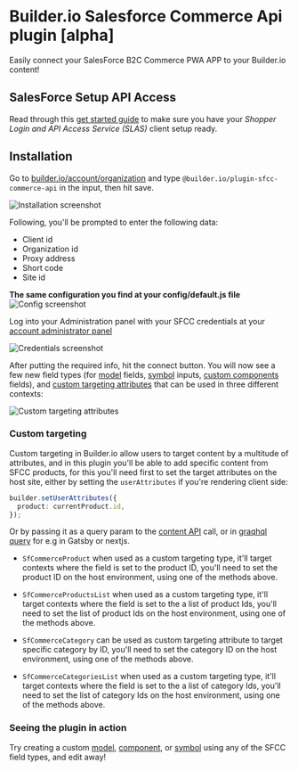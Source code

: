 # Builder.io Salesforce Commerce Api plugin [alpha]

Easily connect your SalesForce B2C Commerce PWA APP to your Builder.io content!

## SalesForce Setup API Access
Read through this [get started guide](https://developer.salesforce.com/docs/commerce/pwa-kit-managed-runtime/guide/setting-up-api-access.html) to make sure you have your *Shopper Login and API Access Service (SLAS)* client setup ready.


## Installation

Go to [builder.io/account/organization](https://builder.io/account/organization) and type `@builder.io/plugin-sfcc-commerce-api` in the input, then hit save.


![Installation screenshot](https://cdn.builder.io/api/v1/image/assets%2Fd1ed12c3338144da8dd6b63b35d14c30%2F2c0da6f6b3104d6d87bdf62caa9ee271)

Following, you'll be prompted to enter the following data:
* Client id
* Organization id
* Proxy address
* Short code
* Site id

**The same configuration you find at your config/default.js file**
![Config screenshot](https://cdn.builder.io/api/v1/image/assets%2F1fa6810c36c54e87bfe1a6cc0f0be906%2Fa1e74597f82e46d390fd0b328c19bf78)

Log into your Administration panel with your SFCC credentials at your [account administrator panel](https://account.demandware.com/)

![Credentials screenshot](https://cdn.builder.io/api/v1/image/assets%2Fd1ed12c3338144da8dd6b63b35d14c30%2F92cfc4b9885d41eaa4d5c23b00ebeace)


After putting the required info, hit the connect button. You will now see a few new field types (for [model](https://builder.io/c/docs/guides/getting-started-with-models) fields, [symbol](https://builder.io/c/docs/guides/symbols) inputs, [custom components](https://builder.io/c/docs/custom-react-components) fields), and [custom targeting attributes](https://www.builder.io/c/docs/guides/targeting-and-scheduling#custom-targeting) that can be used in three different contexts:



![Custom targeting attributes](https://cdn.builder.io/api/v1/image/assets%2Fd1ed12c3338144da8dd6b63b35d14c30%2F761dc7267e3b45198c460dfe6b0cec8e)

### Custom targeting

Custom targeting in Builder.io allow users to target content by a multitude of attributes, and in this plugin you'll be able to add specific content from SFCC products, for this you'll need first to set the target attributes on the host site, either by setting the `userAttributes` if you're rendering client side:

```ts
builder.setUserAttributes({
  product: currentProduct.id,
});
```

Or by passing it as a query param to the [content API](https://www.builder.io/c/docs/query-api#:~:text=userAttributes) call, or in [graqhql query](https://www.builder.io/c/docs/graphql-api#:~:text=with%20targeting) for e.g in Gatsby or nextjs.

- `SfCommerceProduct` when used as a custom targeting type, it'll target contexts where the field is set to the product ID, you'll need to set the product ID on the host environment, using one of the methods above.

- `SfCommerceProductsList` when used as a custom targeting type, it'll target contexts where the field is set to the a list of product Ids, you'll need to set the list of product Ids on the host environment, using one of the methods above.

- `SfCommerceCategory` can be used as custom targeting attribute to target specific category by ID, you'll need to set the category ID on the host environment, using one of the methods above.

- `SfCommerceCategoriesList` when used as a custom targeting type, it'll target contexts where the field is set to the a list of category Ids, you'll need to set the list of category Ids on the host environment, using one of the methods above.


### Seeing the plugin in action

Try creating a custom [model](https://builder.io/c/docs/guides/getting-started-with-models), [component](https://builder.io/c/docs/custom-react-components), or [symbol](https://builder.io/c/docs/guides/symbols) using any of the SFCC field types, and edit away!


